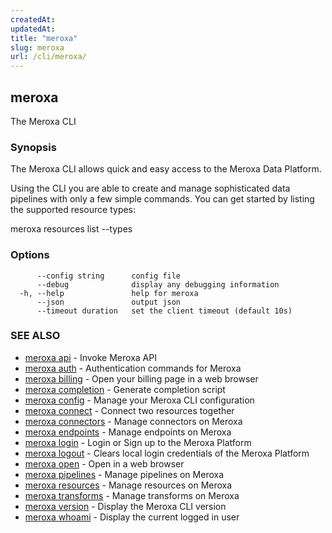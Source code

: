 ```yaml
---
createdAt: 
updatedAt: 
title: "meroxa"
slug: meroxa
url: /cli/meroxa/
---
```

## meroxa

The Meroxa CLI

### Synopsis

The Meroxa CLI allows quick and easy access to the Meroxa Data Platform.

Using the CLI you are able to create and manage sophisticated data pipelines
with only a few simple commands. You can get started by listing the supported
resource types:

meroxa resources list --types


### Options

```
      --config string      config file
      --debug              display any debugging information
  -h, --help               help for meroxa
      --json               output json
      --timeout duration   set the client timeout (default 10s)
```

### SEE ALSO

* [meroxa api](/cli/meroxa-api/)	 - Invoke Meroxa API
* [meroxa auth](/cli/meroxa-auth/)	 - Authentication commands for Meroxa
* [meroxa billing](/cli/meroxa-billing/)	 - Open your billing page in a web browser
* [meroxa completion](/cli/meroxa-completion/)	 - Generate completion script
* [meroxa config](/cli/meroxa-config/)	 - Manage your Meroxa CLI configuration
* [meroxa connect](/cli/meroxa-connect/)	 - Connect two resources together
* [meroxa connectors](/cli/meroxa-connectors/)	 - Manage connectors on Meroxa
* [meroxa endpoints](/cli/meroxa-endpoints/)	 - Manage endpoints on Meroxa
* [meroxa login](/cli/meroxa-login/)	 - Login or Sign up to the Meroxa Platform
* [meroxa logout](/cli/meroxa-logout/)	 - Clears local login credentials of the Meroxa Platform
* [meroxa open](/cli/meroxa-open/)	 - Open in a web browser
* [meroxa pipelines](/cli/meroxa-pipelines/)	 - Manage pipelines on Meroxa
* [meroxa resources](/cli/meroxa-resources/)	 - Manage resources on Meroxa
* [meroxa transforms](/cli/meroxa-transforms/)	 - Manage transforms on Meroxa
* [meroxa version](/cli/meroxa-version/)	 - Display the Meroxa CLI version
* [meroxa whoami](/cli/meroxa-whoami/)	 - Display the current logged in user


